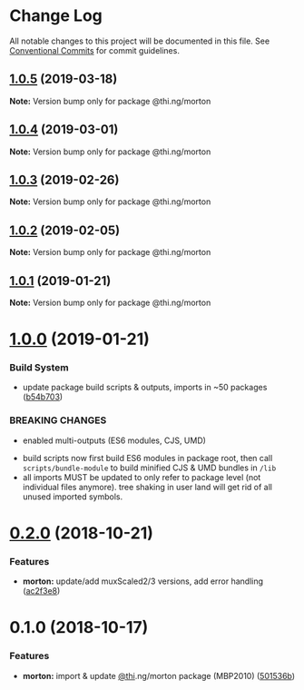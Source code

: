 # Change Log

All notable changes to this project will be documented in this file.
See [Conventional Commits](https://conventionalcommits.org) for commit guidelines.

## [1.0.5](https://github.com/thi-ng/umbrella/compare/@thi.ng/morton@1.0.4...@thi.ng/morton@1.0.5) (2019-03-18)

**Note:** Version bump only for package @thi.ng/morton





## [1.0.4](https://github.com/thi-ng/umbrella/compare/@thi.ng/morton@1.0.3...@thi.ng/morton@1.0.4) (2019-03-01)

**Note:** Version bump only for package @thi.ng/morton





## [1.0.3](https://github.com/thi-ng/umbrella/compare/@thi.ng/morton@1.0.2...@thi.ng/morton@1.0.3) (2019-02-26)

**Note:** Version bump only for package @thi.ng/morton





## [1.0.2](https://github.com/thi-ng/umbrella/compare/@thi.ng/morton@1.0.1...@thi.ng/morton@1.0.2) (2019-02-05)

**Note:** Version bump only for package @thi.ng/morton





## [1.0.1](https://github.com/thi-ng/umbrella/compare/@thi.ng/morton@1.0.0...@thi.ng/morton@1.0.1) (2019-01-21)

**Note:** Version bump only for package @thi.ng/morton





# [1.0.0](https://github.com/thi-ng/umbrella/compare/@thi.ng/morton@0.2.2...@thi.ng/morton@1.0.0) (2019-01-21)


### Build System

* update package build scripts & outputs, imports in ~50 packages ([b54b703](https://github.com/thi-ng/umbrella/commit/b54b703))


### BREAKING CHANGES

* enabled multi-outputs (ES6 modules, CJS, UMD)

- build scripts now first build ES6 modules in package root, then call
  `scripts/bundle-module` to build minified CJS & UMD bundles in `/lib`
- all imports MUST be updated to only refer to package level
  (not individual files anymore). tree shaking in user land will get rid of
  all unused imported symbols.


# [0.2.0](https://github.com/thi-ng/umbrella/compare/@thi.ng/morton@0.1.0...@thi.ng/morton@0.2.0) (2018-10-21)


### Features

* **morton:** update/add muxScaled2/3 versions, add error handling ([ac2f3e8](https://github.com/thi-ng/umbrella/commit/ac2f3e8))


# 0.1.0 (2018-10-17)


### Features

* **morton:** import & update [@thi](https://github.com/thi).ng/morton package (MBP2010) ([501536b](https://github.com/thi-ng/umbrella/commit/501536b))
